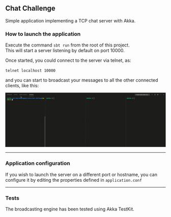 Chat Challenge
---

Simple application implementing a TCP chat server with Akka.

### How to launch the application

Execute the command `sbt run` from the root of this project.  
This will start a server listening by default on port 10000.

Once started, you could connect to the server via telnet, as:

`telnet localhost 10000`

and you can start to broadcast your messages to all the other connected clients, like this:

![Usage example](/chat-challenge.gif?raw=true "Usage example")

---

### Application configuration

If you wish to launch the server on a different port or hostname, you can configure it by editing the properties defined in `application.conf`

---

### Tests

The broadcasting engine has been tested using Akka TestKit.
